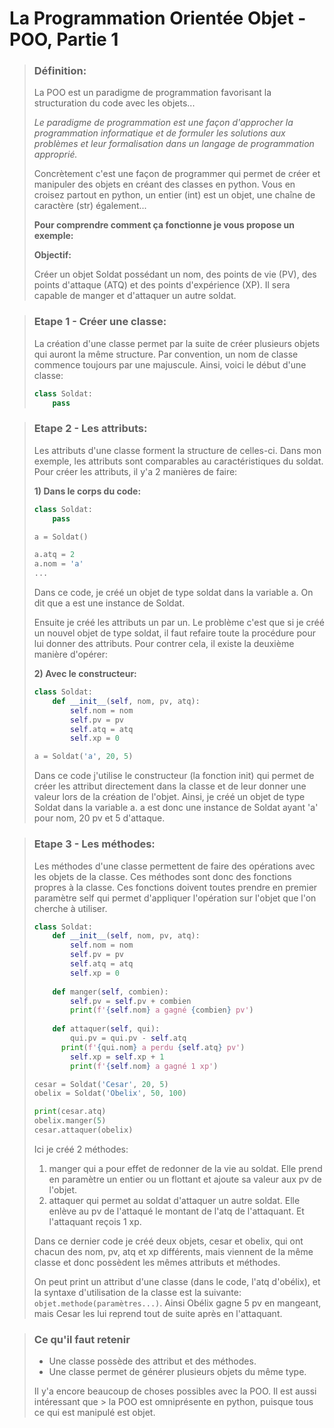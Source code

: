 # La Programmation Orientée Objet - POO, Partie 1


> ### **Définition:**
>
> La POO est un paradigme de programmation favorisant la structuration du code avec les objets...
> 
> *Le paradigme de programmation est une façon d'approcher la programmation informatique et de formuler les solutions aux problèmes et leur formalisation dans un langage de programmation approprié.*
>
> Concrètement c'est une façon de programmer qui permet de créer et manipuler des objets en créant des classes en python. Vous en croisez partout en python, un entier (int) est un objet, une chaîne de caractère (str) également...
> 
> **Pour comprendre comment ça fonctionne je vous propose un exemple:**
> 
> **Objectif:**
> 
> Créer un objet Soldat possédant un nom, des points de vie (PV), des points d'attaque (ATQ) et des points d'expérience (XP). Il sera capable de manger et d'attaquer un autre soldat.

> ### **Etape 1 - Créer une classe:**
> 
> La création d'une classe permet par la suite de créer plusieurs objets qui auront la même structure. Par convention, un nom de classe commence toujours par une majuscule. Ainsi, voici le début d'une classe:
> 
> ```py
> class Soldat:
>     pass
> ```

> ### **Etape 2 - Les attributs:**
> 
> Les attributs d'une classe forment la structure de celles-ci. Dans mon exemple, les attributs sont comparables au caractéristiques du soldat. Pour créer les attributs, il y'a 2 manières de faire:
> 
> **1) Dans le corps du code:**
> 
> ```py
> class Soldat:
>     pass
> 
> a = Soldat()
> 
> a.atq = 2
> a.nom = 'a'
> ...
> ```
> 
> Dans ce code, je créé un objet de type soldat dans la variable a. On dit que a est une instance de Soldat.
> 
> Ensuite je créé les attributs un par un. Le problème c'est que si je créé un nouvel objet de type soldat, il faut refaire toute la procédure pour lui donner des attributs. Pour contrer cela, il existe la deuxième manière d'opérer:
>
> **2) Avec le constructeur:**
> 
> ```py
> class Soldat:
>     def __init__(self, nom, pv, atq):
>         self.nom = nom
>         self.pv = pv
>         self.atq = atq
>         self.xp = 0
> 
> a = Soldat('a', 20, 5)
> ```
> 
> 
> Dans ce code j'utilise le constructeur (la fonction init) qui permet de créer les attribut directement dans la classe et de leur donner une valeur lors de la création de l'objet. Ainsi, je créé un objet de type Soldat dans la variable a. a est donc une instance de Soldat ayant 'a' pour nom, 20 pv et 5 d'attaque.

> ### **Etape 3 - Les méthodes:**
> 
> Les méthodes d'une classe permettent de faire des opérations avec les objets de la classe. Ces méthodes sont donc des fonctions propres à la classe. Ces fonctions doivent toutes prendre en premier paramètre self qui permet d'appliquer l'opération sur l'objet que l'on cherche à utiliser.
> 
> 
> ```py
> class Soldat:
>     def __init__(self, nom, pv, atq):
>         self.nom = nom
>         self.pv = pv
>         self.atq = atq
>         self.xp = 0
>   
>     def manger(self, combien):
>         self.pv = self.pv + combien
>         print(f'{self.nom} a gagné {combien} pv')
>   
>     def attaquer(self, qui):
>         qui.pv = qui.pv - self.atq
>       print(f'{qui.nom} a perdu {self.atq} pv')
>         self.xp = self.xp + 1
>         print(f'{self.nom} a gagné 1 xp')
> 
> cesar = Soldat('Cesar', 20, 5)
> obelix = Soldat('Obelix', 50, 100)
> 
> print(cesar.atq)
> obelix.manger(5)
> cesar.attaquer(obelix)
> 
> ```
> 
> Ici je créé 2 méthodes:
> 1) manger qui a pour effet de redonner de la vie au soldat. Elle prend en paramètre un entier ou un flottant et ajoute sa valeur aux pv de l'objet.
> 2) attaquer qui permet au soldat d'attaquer un autre soldat. Elle enlève au pv de l'attaqué le montant de l'atq de l'attaquant. Et l'attaquant reçois 1 xp.
> 
> Dans ce dernier code je créé deux objets, cesar et obelix, qui ont chacun des nom, pv, atq et xp différents, mais viennent de la même classe et donc possèdent les mêmes attributs et méthodes.
> 
> On peut print un attribut d'une classe (dans le code, l'atq d'obélix), et la syntaxe d'utilisation de la classe est la suivante: `objet.methode(paramètres...)`. Ainsi Obélix gagne 5 pv en mangeant, mais Cesar les lui reprend tout de suite après en l'attaquant.



> ###  **Ce qu'il faut retenir**
> - Une classe possède des attribut et des méthodes.
> - Une classe permet de générer plusieurs objets du même type.
> 
> Il y'a encore beaucoup de choses possibles avec la POO. Il est aussi intéressant que > la POO est omniprésente en python, puisque tous ce qui est manipulé est objet.